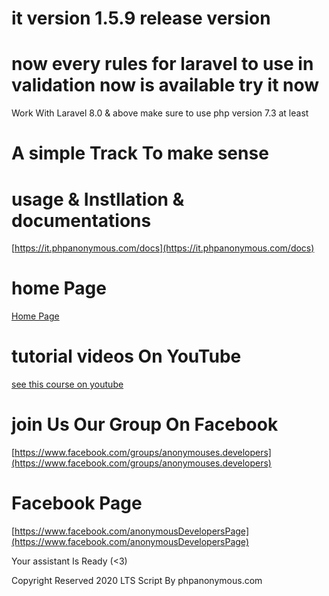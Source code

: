 # it version 1.5.9 release version
# now every rules for laravel to use in validation now is available try it now
Work With Laravel 8.0 & above make sure to use php version 7.3 at least 
# A simple Track To make sense
# usage & Instllation & documentations
[https://it.phpanonymous.com/docs](https://it.phpanonymous.com/docs)

# home Page
[Home Page](https://it.phpanonymous.com)

# tutorial videos On YouTube

[see this course on youtube ](https://www.youtube.com/playlist?list=PLcfD4HARQRF_Jo2gdldaiUbh29EzaMqlt&fbclid=IwAR1Iej_mJ1fwGPN3MqgXiv4-vu1rad5fRLomWjXaD3u8APMRRsT9k9q7he8)

# join Us Our Group On Facebook
[https://www.facebook.com/groups/anonymouses.developers](https://www.facebook.com/groups/anonymouses.developers)


# Facebook Page
[https://www.facebook.com/anonymousDevelopersPage](https://www.facebook.com/anonymousDevelopersPage)



Your assistant Is Ready (<3)

Copyright Reserved 2020 LTS Script By phpanonymous.com
